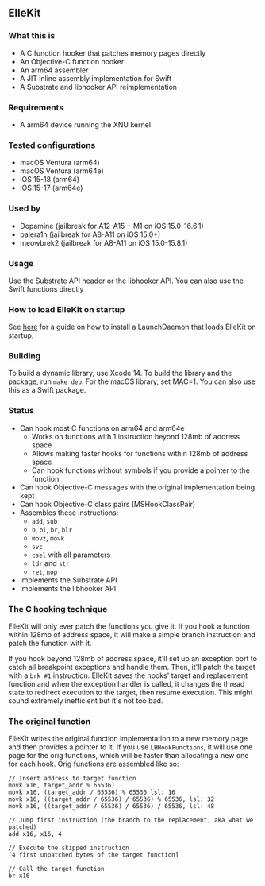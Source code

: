 ##  ElleKit

### What this is

- A C function hooker that patches memory pages directly
- An Objective-C function hooker
- An arm64 assembler
- A JIT inline assembly implementation for Swift
- A Substrate and libhooker API reimplementation

### Requirements

- A arm64 device running the XNU kernel

### Tested configurations

- macOS Ventura (arm64)
- macOS Ventura (arm64e)
- iOS 15-18 (arm64)
- iOS 15-17 (arm64e)

### Used by
- Dopamine (jailbreak for A12-A15 + M1 on iOS 15.0-16.6.1)
- palera1n (jailbreak for A8-A11 on iOS 15.0+)
- meowbrek2 (jailbreak for A8-A11 on iOS 15.0-15.8.1)

### Usage

Use the Substrate API [header](https://github.com/theos/headers/blob/master/substrate.h) or the [libhooker](https://libhooker.com) API. 
You can also use the Swift functions directly

### How to load ElleKit on startup
See [here](./launchd-plist/LAUNCHDAEMON.md) for a guide on how to install a LaunchDaemon that loads ElleKit on startup.

### Building

To build a dynamic library, use Xcode 14. To build the library and the package, run `make deb`. For the macOS library, set MAC=1.
You can also use this as a Swift package.

### Status

- Can hook most C functions on arm64 and arm64e
    - Works on functions with 1 instruction beyond 128mb of address space
    - Allows making faster hooks for functions within 128mb of address space
    - Can hook functions without symbols if you provide a pointer to the function
- Can hook Objective-C messages with the original implementation being kept
- Can hook Objective-C class pairs (MSHookClassPair)
- Assembles these instructions: 
    - `add`, `sub`
    - `b`, `bl`, `br`, `blr` 
    - `movz`, `movk`
    - `svc`
    - `csel` with all parameters
    - `ldr` and `str`
    - `ret`, `nop`
- Implements the Substrate API
- Implements the libhooker API

### The C hooking technique

ElleKit will only ever patch the functions you give it. If you hook a function within 128mb of address space, it will make a simple branch instruction and patch the function with it. 

If you hook beyond 128mb of address space, it'll set up an exception port to catch all breakpoint exceptions and handle them. Then, it'll patch the target with a `brk #1` instruction. ElleKit saves the hooks' target and replacement function and when the exception handler is called, it changes the thread state to redirect execution to the target, then resume execution. This might sound extremely inefficient but it's not too bad.

### The original function

ElleKit writes the original function implementation to a new memory page and then provides a pointer to it. If you use `LHHookFunctions`, it will use one page for the orig functions, which will be faster than allocating a new one for each hook. Orig functions are assembled like so: 

```arm64
// Insert address to target function
movk x16, target_addr % 65536)
movk x16, (target_addr / 65536) % 65536 lsl: 16
movk x16, ((target_addr / 65536) / 65536) % 65536, lsl: 32
movk x16, ((target_addr / 65536) / 65536) / 65536, lsl: 48

// Jump first instruction (the branch to the replacement, aka what we patched)
add x16, x16, 4 

// Execute the skipped instruction
[4 first unpatched bytes of the target function]

// Call the target function
br x16
```
